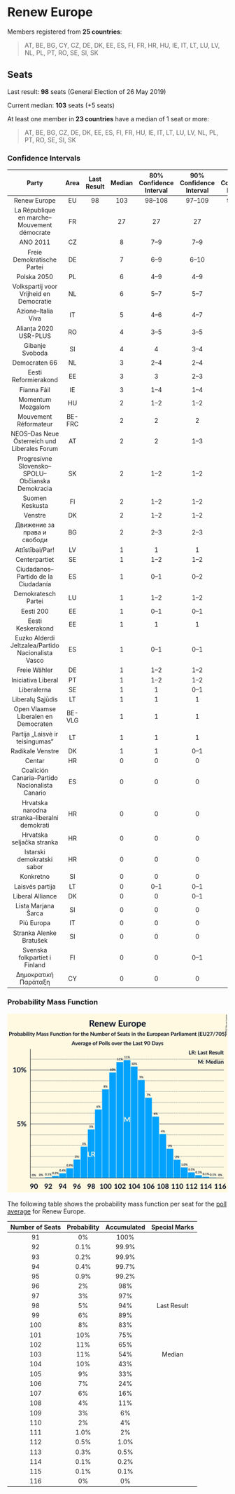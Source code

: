 # Renew Europe

Members registered from **25 countries**:

> AT, BE, BG, CY, CZ, DE, DK, EE, ES, FI, FR, HR, HU, IE, IT, LT, LU, LV, NL, PL, PT, RO, SE, SI, SK

## Seats

Last result: **98** seats (General Election of 26 May 2019)

Current median: **103** seats (+5 seats)

At least one member in **23 countries** have a median of 1 seat or more:

> AT, BE, BG, CZ, DE, DK, EE, ES, FI, FR, HU, IE, IT, LT, LU, LV, NL, PL, PT, RO, SE, SI, SK

### Confidence Intervals

| Party | Area | Last Result | Median | 80% Confidence Interval | 90% Confidence Interval | 95% Confidence Interval | 99% Confidence Interval |
|:-----:|:----:|:-----------:|:------:|:-----------------------:|:-----------------------:|:-----------------------:|:-----------------------:|
| Renew Europe | EU | 98 | 103 | 98–108 | 97–109 | 96–110 | 94–112 |
| La République en marche–Mouvement démocrate | FR | | 27 | 27 | 27 | 27 | 27 |
| ANO 2011 | CZ | | 8 | 7–9 | 7–9 | 6–9 | 6–10 |
| Freie Demokratische Partei | DE | | 7 | 6–9 | 6–10 | 5–10 | 5–11 |
| Polska 2050 | PL | | 6 | 4–9 | 4–9 | 4–10 | 3–10 |
| Volkspartij voor Vrijheid en Democratie | NL | | 6 | 5–7 | 5–7 | 5–7 | 4–8 |
| Azione–Italia Viva | IT | | 5 | 4–6 | 4–7 | 4–7 | 0–8 |
| Alianța 2020 USR-PLUS | RO | | 4 | 3–5 | 3–5 | 3–5 | 3–5 |
| Gibanje Svoboda | SI | | 4 | 4 | 3–4 | 3–5 | 3–5 |
| Democraten 66 | NL | | 3 | 2–4 | 2–4 | 2–4 | 2–4 |
| Eesti Reformierakond | EE | | 3 | 3 | 2–3 | 2–4 | 2–4 |
| Fianna Fáil | IE | | 3 | 1–4 | 1–4 | 1–4 | 1–4 |
| Momentum Mozgalom | HU | | 2 | 1–2 | 1–2 | 1–2 | 0–2 |
| Mouvement Réformateur | BE-FRC | | 2 | 2 | 2 | 2 | 1–2 |
| NEOS–Das Neue Österreich und Liberales Forum | AT | | 2 | 2 | 1–3 | 1–3 | 1–3 |
| Progresívne Slovensko–SPOLU–Občianska Demokracia | SK | | 2 | 1–2 | 1–2 | 1–2 | 1–2 |
| Suomen Keskusta | FI | | 2 | 1–2 | 1–2 | 1–2 | 1–2 |
| Venstre | DK | | 2 | 1–2 | 1–2 | 1–2 | 1–3 |
| Движение за права и свободи | BG | | 2 | 2–3 | 2–3 | 2–3 | 1–3 |
| Attīstībai/Par! | LV | | 1 | 1 | 1 | 1 | 1 |
| Centerpartiet | SE | | 1 | 1–2 | 1–2 | 1–2 | 1–2 |
| Ciudadanos–Partido de la Ciudadanía | ES | | 1 | 0–1 | 0–2 | 0–2 | 0–2 |
| Demokratesch Partei | LU | | 1 | 1–2 | 1–2 | 1–2 | 1–2 |
| Eesti 200 | EE | | 1 | 0–1 | 0–1 | 0–1 | 0–1 |
| Eesti Keskerakond | EE | | 1 | 1 | 1 | 1–2 | 1–2 |
| Euzko Alderdi Jeltzalea/Partido Nacionalista Vasco | ES | | 1 | 0–1 | 0–1 | 0–1 | 0–2 |
| Freie Wähler | DE | | 1 | 1–2 | 1–2 | 1–2 | 1–2 |
| Iniciativa Liberal | PT | | 1 | 1–2 | 1–2 | 1–2 | 1–2 |
| Liberalerna | SE | | 1 | 1 | 0–1 | 0–1 | 0–2 |
| Liberalų Sąjūdis | LT | | 1 | 1 | 1 | 1 | 1 |
| Open Vlaamse Liberalen en Democraten | BE-VLG | | 1 | 1 | 1 | 1 | 1 |
| Partija „Laisvė ir teisingumas“ | LT | | 1 | 1 | 1 | 1–2 | 0–2 |
| Radikale Venstre | DK | | 1 | 1 | 0–1 | 0–1 | 0–1 |
| Centar | HR | | 0 | 0 | 0 | 0 | 0 |
| Coalición Canaria–Partido Nacionalista Canario | ES | | 0 | 0 | 0 | 0 | 0–1 |
| Hrvatska narodna stranka–liberalni demokrati | HR | | 0 | 0 | 0 | 0 | 0 |
| Hrvatska seljačka stranka | HR | | 0 | 0 | 0 | 0 | 0 |
| Istarski demokratski sabor | HR | | 0 | 0 | 0 | 0 | 0 |
| Konkretno | SI | | 0 | 0 | 0 | 0 | 0 |
| Laisvės partija | LT | | 0 | 0–1 | 0–1 | 0–1 | 0–1 |
| Liberal Alliance | DK | | 0 | 0 | 0–1 | 0–1 | 0–1 |
| Lista Marjana Šarca | SI | | 0 | 0 | 0 | 0 | 0 |
| Più Europa | IT | | 0 | 0 | 0 | 0 | 0–3 |
| Stranka Alenke Bratušek | SI | | 0 | 0 | 0 | 0 | 0 |
| Svenska folkpartiet i Finland | FI | | 0 | 0 | 0–1 | 0–1 | 0–1 |
| Δημοκρατική Παράταξη | CY | | 0 | 0 | 0 | 0 | 0 |

### Probability Mass Function

![Graph with seats probability mass function not yet produced](average-2022-08-31-seats-pmf-reneweurope.png "Seats Probability Mass Function")

The following table shows the probability mass function per seat for the [poll average](average-2022-08-31.html) for Renew Europe.

| Number of Seats | Probability | Accumulated | Special Marks |
|:---------------:|:-----------:|:-----------:|:-------------:|
| 91 | 0% | 100% |  |
| 92 | 0.1% | 99.9% |  |
| 93 | 0.2% | 99.9% |  |
| 94 | 0.4% | 99.7% |  |
| 95 | 0.9% | 99.2% |  |
| 96 | 2% | 98% |  |
| 97 | 3% | 97% |  |
| 98 | 5% | 94% | Last Result |
| 99 | 6% | 89% |  |
| 100 | 8% | 83% |  |
| 101 | 10% | 75% |  |
| 102 | 11% | 65% |  |
| 103 | 11% | 54% | Median |
| 104 | 10% | 43% |  |
| 105 | 9% | 33% |  |
| 106 | 7% | 24% |  |
| 107 | 6% | 16% |  |
| 108 | 4% | 11% |  |
| 109 | 3% | 6% |  |
| 110 | 2% | 4% |  |
| 111 | 1.0% | 2% |  |
| 112 | 0.5% | 1.0% |  |
| 113 | 0.3% | 0.5% |  |
| 114 | 0.1% | 0.2% |  |
| 115 | 0.1% | 0.1% |  |
| 116 | 0% | 0% |  |


